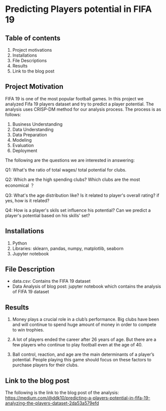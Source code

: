# Predicting Players potential in FIFA 19
## Table of contents
1. Project motivations
2. Installations
3. File Descriptions
4. Results
5. Link to the blog post

## Project Motivation
FIFA 19 is one of the most popular football games. In this project we analyzed Fifa 19 players dataset and try to predict a player potential. The analysis uses CRISP-DM method for our analysis process. The process is as follows:

1. Business Understanding
2. Data Understanding
3. Data Preparation
4. Modeling
5. Evaluation
6. Deployment


The following are the questions we are interested in answering:

Q1: What's the ratio of total wages/ total potential for clubs.

Q2: Which are the high spending clubs? Which clubs are the most economical ？

Q3: What's the age distribution like? Is it related to player's overall rating? if yes, how is it related?

Q4: How is a player's skils set influence his potential? Can we predict a player's potential based on his skills' set?

## Installations
1. Python
2. Libraries: sklearn, pandas, numpy, matplotlib, seaborn
3. Jupyter notebook

## File Description
- data.csv: Contains the FIFA 19 dataset
- Data Analysis of blog post: jupyter notebook which contains the analysis of FIFA 19 dataset

## Results
1. Money plays a crucial role in a club’s performance. Big clubs have been and will continue to spend huge amount of money in order to compete to win trophies.

2. A lot of players ended the career after 26 years of age. But there are a few players who continue to play football even at the age of 40.

3. Ball control, reaction, and age are the main determinants of a player’s potential. People playing this game should focus on these factors to purchase players for their clubs.

## Link to the blog post
The following is the link to the blog post of the analysis:
https://medium.com/@ddk10/predicting-a-players-potential-in-fifa-19-analyzing-the-players-dataset-2da53a579efd
